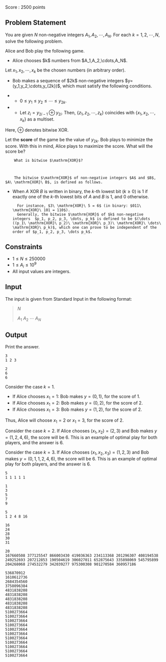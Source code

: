 Score : $2500$ points

## Problem Statement

You are given $N$ non-negative integers $A_1,A_2,\cdots,A_N$.
For each $k=1,2,\cdots,N$, solve the following problem.

Alice and Bob play the following game.

- <p>Alice chooses $k$ numbers from $A_1,A_2,\cdots,A_N$.
Let $x_1,x_2,\cdots,x_k$ be the chosen numbers (in arbitrary order).</p>
- <p>Bob makes a sequence of $2k$ non-negative integers $y=(y_1,y_2,\cdots,y_{2k})$, which must satisfy the following conditions.</p>
-   - $0 \leq y_1 \leq y_2 \leq \cdots \leq y_{2k}$.
-   - Let $z_i=y_{2i-1} \oplus y_{2i}$. Then, $\{z_1,z_2,\cdots,z_k\}$ coincides with $\{x_1,x_2,\cdots,x_k\}$ as a multiset.

Here, $\oplus$ denotes bitwise $\mathrm{XOR}$.

Let the **score** of the game be the value of $y_{2k}$.
Bob plays to minimize the score.
With this in mind, Alice plays to maximize the score.
What will the score be?

    
        What is bitwise $\mathrm{XOR}$?
    
    

        The bitwise $\mathrm{XOR}$ of non-negative integers $A$ and $B$,  $A\ \mathrm{XOR}\ B$, is defined as follows.
        

- When $A\ \mathrm{XOR}\ B$ is written in binary, the $k$-th lowest bit ($k \geq 0$) is $1$ if exactly one of the $k$-th lowest bits of $A$ and $B$ is $1$, and $0$ otherwise.

        For instance, $3\ \mathrm{XOR}\ 5 = 6$ (in binary: $011\ \mathrm{XOR}\ 101 = 110$).  
        Generally, the bitwise $\mathrm{XOR}$ of $k$ non-negative integers  $p_1, p_2, p_3, \dots, p_k$ is defined to be $(\dots ((p_1\ \mathrm{XOR}\ p_2)\ \mathrm{XOR}\ p_3)\ \mathrm{XOR}\ \dots\ \mathrm{XOR}\ p_k)$, which one can prove to be independent of the order of $p_1, p_2, p_3, \dots p_k$.
    

## Constraints

- $1 \leq N \leq 250000$
- $1 \leq A_i \leq 10^9$
- All input values are integers.

## Input

The input is given from Standard Input in the following format:

> $N$
> 
> $A_1$ $A_2$ $\cdots$ $A_N$

## Output

Print the answer.

```input1
3
1 2 3
```

```output1
2
6
6
```

Consider the case $k=1$.

- If Alice chooses $x_1=1$: Bob makes $y=(0,1)$, for the score of $1$.
- If Alice chooses $x_1=2$: Bob makes $y=(0,2)$, for the score of $2$.
- If Alice chooses $x_1=3$: Bob makes $y=(1,2)$, for the score of $2$.

Thus, Alice will choose $x_1=2$ or $x_1=3$, for the score of $2$.

Consider the case $k=2$.
If Alice chooses $(x_1,x_2)=(2,3)$ and Bob makes $y=(1,2,4,6)$, the score will be $6$.
This is an example of optimal play for both players, and the answer is $6$.

Consider the case $k=3$.
If Alice chooses $(x_1,x_2,x_3)=(1,2,3)$ and Bob makes $y=(0,1,1,2,4,6)$, the score will be $6$.
This is an example of optimal play for both players, and the answer is $6$.

```input2
5
1 1 1 1 1
```

```output2
1
3
5
7
9
```

```input3
5
1 2 4 8 16
```

```output3
16
24
28
30
31
```

```input4
20
167660508 377125547 866003430 419036363 234113368 201296307 408194538 249252693 207212853 190504619 306027011 652875643 335898069 545795899 204268068 274532279 342039277 975300308 901270584 360957186
```

```output4
536870912
1610612736
2684354560
3758096384
4831838208
4831838208
4831838208
4831838208
4831838208
5100273664
5100273664
5100273664
5100273664
5100273664
5100273664
5100273664
5100273664
5100273664
5100273664
5100273664
```